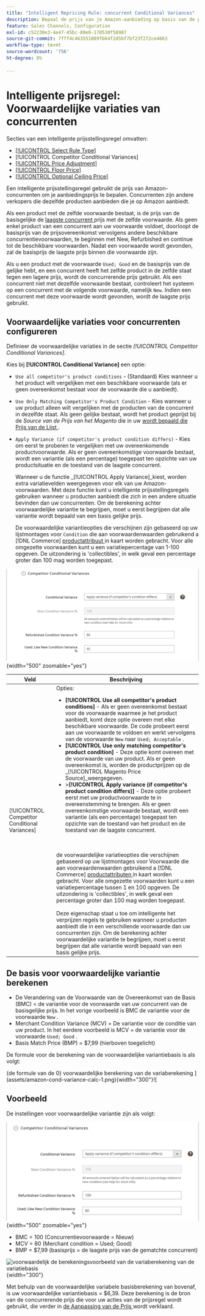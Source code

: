 ```yaml
---
title: "Intelligent Repricing Rule: concurrent Conditional Variances"
description: Bepaal de prijs van je Amazon-aanbieding op basis van de prijs van een concurrent en de conditie van het product door een intelligente prijsregel te maken.
feature: Sales Channels, Configuration
exl-id: c52230e3-4e47-45bc-80e0-170530f58987
source-git-commit: 7fff4c463551089fb64f2d5bf7bf23f272ce4663
workflow-type: tm+mt
source-wordcount: '756'
ht-degree: 0%

---
```


# Intelligente prijsregel: Voorwaardelijke variaties van concurrenten

Secties van een intelligente prijsstellingsregel omvatten:

- [[!UICONTROL Select Rule Type]](./intelligent-repricing-rules.md)
- [!UICONTROL Competitor Conditional Variances]
- [[!UICONTROL Price Adjustment]](./price-adjustment.md)
- [[!UICONTROL Floor Price]](./floor-price.md)
- [[!UICONTROL Optional Ceiling Price]](./optional-ceiling-price.md)

Een intelligente prijsstellingsregel gebruikt de prijs van Amazon-concurrenten om je aanbiedingsprijs te bepalen. Concurrenten zijn andere verkopers die dezelfde producten aanbieden die je op Amazon aanbiedt.

Als een product met de zelfde voorwaarde bestaat, is de prijs van de basisgelijke de [ laagste concurrent ](./lowest-competitor-pricing.md) prijs met de zelfde voorwaarde. Als geen enkel product van een concurrent aan uw voorwaarde voldoet, doorloopt de basisprijs van de prijsovereenkomst vervolgens andere beschikbare concurrentievoorwaarden, te beginnen met New, Refurbished en continue tot de beschikbare voorwaarden. Nadat een voorwaarde wordt gevonden, zal de basisprijs de laagste prijs binnen die voorwaarde zijn.

Als u een product met de voorwaarde `Used; Good` en de basisprijs van de gelijke hebt, en een concurrent heeft het zelfde product in de zelfde staat tegen een lagere prijs, wordt de concurrerende prijs gebruikt. Als een concurrent niet met dezelfde voorwaarde bestaat, controleert het systeem op een concurrent met de volgende voorwaarde, namelijk `New`. Indien een concurrent met deze voorwaarde wordt gevonden, wordt de laagste prijs gebruikt.

## Voorwaardelijke variaties voor concurrenten configureren

Definieer de voorwaardelijke variaties in de sectie _[!UICONTROL Competitor Conditional Variances]_.

Kies bij **[!UICONTROL Conditional Variance]** een optie:

- `Use all competitor's product conditions` - (Standaard) Kies wanneer u het product wilt vergelijken met een beschikbare voorwaarde (als er geen overeenkomst bestaat voor de voorwaarde die u aanbiedt).

- `Use Only Matching Competitor's Product Condition` - Kies wanneer u uw product alleen wilt vergelijken met de producten van de concurrent in dezelfde staat. Als geen gelijke bestaat, wordt het product geprijst bij de _Source van de Prijs van het Magento_ die in uw [ wordt bepaald die Prijs van de Lijst ](./listing-price.md).

- `Apply Variance (if competitor's product condition differs)` - Kies om eerst te proberen te vergelijken met uw overeenkomende productvoorwaarde. Als er geen overeenkomstige voorwaarde bestaat, wordt een variantie (als een percentage) toegepast ten opzichte van uw productsituatie en de toestand van de laagste concurrent.

  Wanneer u de functie _[!UICONTROL Apply Variance]_kiest, worden extra variatievelden weergegeven voor elk van uw Amazon-voorwaarden. Met deze functie kunt u intelligente prijsstellingsregels gebruiken wanneer u producten aanbiedt die zich in een andere situatie bevinden dan uw concurrenten. Om de berekening achter voorwaardelijke variantie te begrijpen, moet u eerst begrijpen dat alle variantie wordt bepaald van een basis gelijke prijs.

  De voorwaardelijke variantieopties die verschijnen zijn gebaseerd op uw lijstmontages voor `Condition` die aan voorwaardenwaarden gebruikend a [!DNL Commerce] [ productattribuut ](https://experienceleague.adobe.com/docs/commerce-admin/catalog/product-attributes/product-attributes.html) in kaart worden gebracht. Voor alle omgezette voorwaarden kunt u een variatiepercentage van 1-100 opgeven. De uitzondering is &#39;collectibles&#39;, in welk geval een percentage groter dan 100 mag worden toegepast.

![ Intelligente repricing regel - de concurrent voorwaardelijke varianties ](assets/amazon-competitor-cond-variances.png){width="500" zoomable="yes"}

| Veld | Beschrijving |
|-----------------------------------------------|------------------------------------------------------------------------------------------------------------------------------------------------------------------------------------------------------------------------------------------------------------------------------------------------------------------------------------------------------------------------------------------------------------------------------------------------------------------------------------------------------------------------------------------------------------------------------------------------------------------------------------------------------------------------------------------------------------------------------------------------------------------------------------------------------------------------------------------------------------------------------------------------------------------------------------------------------------------------------------------------------------------------------------------------------------------------------------------------------------------------------------------------------------------------------------------------------------------------------------------------------------------------------------------------------------------------------------------------------------------------------------------------------------------------------------------------------------------------------------------------------------------------------------------------------------------------------------------------------------------------------------------------|
| [!UICONTROL Competitor Conditional Variances] | Opties: <ul><li>**[!UICONTROL Use all competitor's product conditions]** - Als er geen overeenkomst bestaat voor de voorwaarde waarmee je het product aanbiedt, komt deze optie overeen met elke beschikbare voorwaarde. De code probeert eerst aan uw voorwaarde te voldoen en werkt vervolgens van de voorwaarde `New` naar `Used; Acceptable` .</li><li>**[!UICONTROL Use only matching competitor's product condition]** - Deze optie komt overeen met de voorwaarde van uw product. Als er geen overeenkomst is, worden de productprijzen op de _[!UICONTROL Magento Price Source]_weergegeven.</li><li>>**[!UICONTROL Apply variance (if competitor's product condition differs)]** - Deze optie probeert eerst met uw productvoorwaarde te in overeenstemming te brengen. Als er geen overeenkomstige voorwaarde bestaat, wordt een variantie (als een percentage) toegepast ten opzichte van de toestand van het product en de toestand van de laagste concurrent.</li></ul><br><br> de voorwaardelijke variatieopties die verschijnen gebaseerd op uw lijstmontages voor Voorwaarde die aan voorwaardenwaarden gebruikend a [!DNL Commerce] [ productattributen ](https://experienceleague.adobe.com/docs/commerce-admin/catalog/product-attributes/product-attributes.html) in kaart worden gebracht. Voor alle omgezette voorwaarden kunt u een variatiepercentage tussen 1 en 100 opgeven. De uitzondering is &#39;collectibles&#39;, in welk geval een percentage groter dan 100 mag worden toegepast.<br><br> Deze eigenschap staat u toe om intelligente het verprijzen regels te gebruiken wanneer u producten aanbiedt die in een verschillende voorwaarde dan uw concurrenten zijn. Om de berekening achter voorwaardelijke variantie te begrijpen, moet u eerst begrijpen dat alle variantie wordt bepaald van een basis gelijke prijs. |

## De basis voor voorwaardelijke variantie berekenen

- De Verandering van de Voorwaarde van de Overeenkomst van de Basis (BMC) = de variantie voor de voorwaarde van uw concurrent van de basisgelijke prijs. In het vorige voorbeeld is BMC de variantie voor de voorwaarde `New` .
- Merchant Condition Variance (MCV) = De variantie voor de conditie van uw product. In het eerdere voorbeeld is MCV = de variantie voor de voorwaarde `Used; Good` .
- Basis Match Price (BMP) = $7,99 (hierboven toegelicht)

De formule voor de berekening van de voorwaardelijke variantiebasis is als volgt:

{de formule van de 0} voorwaardelijke berekening van de variaberekening ](assets/amazon-cond-variance-calc-1.png){width="300"}![

## Voorbeeld

De instellingen voor voorwaardelijke variantie zijn als volgt:

![ de montages van de voorbeeldvoorwaardelijke variantie ](assets/amazon-cond-variances.png){width="500" zoomable="yes"}

- BMC = 100 (Concurrentievoorwaarde = Nieuw)
- MCV = 80 (Merchant condition = Used; Good)
- BMP = $7,99 (basisprijs = de laagste prijs van de gematchte concurrent)

![ voorwaardelijk de berekeningsvoorbeeld van de variaberekening van de variatiebasis ](assets/amazon-cond-variance-calc-2.png){width="300"}

Met behulp van de voorwaardelijke variabele basisberekening van bovenaf, is uw voorwaardelijke variantiebasis = $6,39. Deze berekening is de bron van de concurrerende prijs die voor uw acties van de prijsregel wordt gebruikt, die verder in [ de Aanpassing van de Prijs ](./price-adjustment.md) wordt verklaard.
